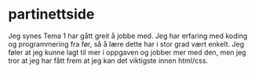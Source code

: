 # partinettside
Jeg synes Tema 1 har gått greit å jobbe med. Jeg har erfaring med koding og programmering fra før,
så å lære dette har i stor grad vært enkelt. Jeg føler at jeg kunne lagt til mer i oppgaven og jobber mer med den,
men jeg tror at jeg har fått frem at jeg kan det viktigste innen html/css.